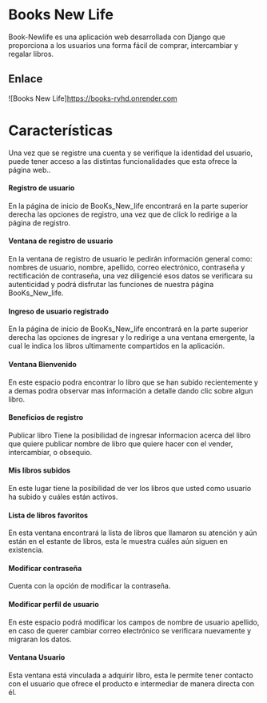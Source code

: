 
# Books New Life

Book-Newlife es una aplicación web desarrollada con Django que proporciona a los usuarios una forma fácil de comprar, intercambiar y regalar libros.

## Enlace
![Books New Life]https://books-rvhd.onrender.com


# Características
Una vez que se registre una cuenta y se verifique la identidad del usuario, puede tener acceso a las distintas funcionalidades que esta ofrece la página web..

#### Registro de usuario
En la página de inicio de BooKs_New_life encontrará en la parte superior derecha las opciones de registro, una vez que de click lo redirige a la página de registro.

#### Ventana de registro de usuario
En la ventana de registro de usuario le pedirán información general como: nombres de usuario, nombre, apellido, correo electrónico, contraseña y rectificación de contraseña, una vez diligencié esos datos se verificara su autenticidad y podrá disfrutar las funciones de nuestra página BooKs_New_life.

#### Ingreso de usuario registrado
En la página de inicio de BooKs_New_life encontrará en la parte superior derecha las opciones de ingresar y lo redirige a una ventana emergente, la cual le indica los libros ultimamente compartidos en la aplicación.

#### Ventana Bienvenido
En este espacio podra encontrar lo libro que se han subido recientemente y a demas podra observar mas información a detalle dando clic sobre algun libro.

#### Beneficios de registro
Publicar libro
Tiene la posibilidad de ingresar informacion acerca del libro que quiere publicar nombre de libro que quiere hacer con el vender, intercambiar, o obsequio.

#### Mis libros subidos
En este lugar tiene la posibilidad de ver los libros que usted como usuario ha subido y cuáles están activos.

#### Lista de libros favoritos
En esta ventana encontrará la lista de libros que llamaron su atención y aún están en el estante de libros, esta le muestra cuáles aún siguen en existencia.

#### Modificar contraseña
Cuenta con la opción de modificar la contraseña.

#### Modificar perfil de usuario
En este espacio podrá modificar los campos de nombre de usuario apellido, en caso de querer cambiar correo electrónico se verificara nuevamente y migraran los datos.

#### Ventana Usuario
Esta ventana está vinculada a adquirir libro, esta le permite tener contacto con el usuario que ofrece el producto e intermediar de manera directa con él.



